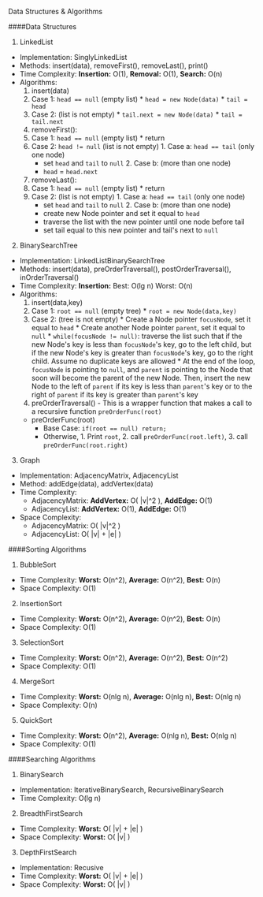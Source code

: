 Data Structures & Algorithms

####Data Structures

1. LinkedList
  * Implementation: SinglyLinkedList
  * Methods: insert(data), removeFirst(), removeLast(), print()
  * Time Complexity: **Insertion:** O(1), **Removal:** O(1), **Search:** O(n)
  * Algorithms:
    1. insert(data)
      1. Case 1: `head == null` (empty list)
        * `head = new Node(data)`
        * `tail = head`
      2. Case 2: (list is not empty)
        * `tail.next = new Node(data)`
        * `tail = tail.next`
    2. removeFirst(): 
      1. Case 1: `head == null` (empty list)
        * return
      2. Case 2: `head != null` (list is not empty)
        1. Case a: `head == tail` (only one node)
          * set `head` and `tail` to `null`
        2. Case b: (more than one node)
          * `head` = `head.next`
    3. removeLast():
      1. Case 1: `head == null` (empty list)
        * return
      2. Case 2: (list is not empty)
        1. Case a: `head == tail` (only one node)
          * set `head` and `tail` to `null` 
        2. Case b: (more than one node)
          * create new Node pointer and set it equal to `head`
          * traverse the list with the new pointer until one node before tail
          * set tail equal to this new pointer and tail's next to `null`

2. BinarySearchTree
  * Implementation: LinkedListBinarySearchTree
  * Methods: insert(data), preOrderTraversal(), postOrderTraversal(), inOrderTraversal()
  * Time Complexity: **Insertion:** Best: O(lg n) Worst: O(n)
  * Algorithms:
    1. insert(data,key)
      1. Case 1: `root == null` (empty tree)
        * `root = new Node(data,key)`
      2. Case 2: (tree is not empty)
        * Create a Node pointer `focusNode`, set it equal to `head`
        * Create another Node pointer `parent`, set it equal to `null`
        * `while(focusNode != null)`: traverse the list such that if the new Node's key is less than `focusNode`'s key, go to the left child, but if the new Node's key is greater than `focusNode`'s key, go to the right child. Assume no duplicate keys are allowed
        * At the end of the loop, `focusNode` is pointing to `null`, and `parent` is pointing to the Node that soon will become the parent of the new Node. Then, insert the new Node to the left of `parent` if its key is less than `parent`'s key or to the right of `parent` if its key is greater than `parent`'s key
    2. preOrderTraversal() - This is a wrapper function that makes a call to a recursive function `preOrderFunc(root)`
      * preOrderFunc(root)
        * Base Case: `if(root == null) return;`
        * Otherwise, 1. Print `root`, 2. call `preOrderFunc(root.left)`, 3. call `preOrderFunc(root.right)`
   
3. Graph
  * Implementation: AdjacencyMatrix, AdjacencyList
  * Method: addEdge(data), addVertex(data)
  * Time Complexity: 
    -  AdjacencyMatrix: **AddVertex:** O( |v|^2 ), **AddEdge:** O(1)
    -  AdjacencyList: **AddVertex:** O(1), **AddEdge:** O(1)
  * Space Complexity: 
    -  AdjacencyMatrix: O( |v|^2 )
    -  AdjacencyList: O( |v| + |e| )

####Sorting Algorithms

1. BubbleSort
  * Time Complexity: 
    **Worst:** O(n^2), **Average:** O(n^2), **Best:** O(n)
  * Space Complexity: O(1)
2. InsertionSort
  * Time Complexity:
    **Worst:** O(n^2), **Average:** O(n^2), **Best:** O(n)
  * Space Complexity: O(1)
3. SelectionSort
  * Time Complexity:
    **Worst:** O(n^2), **Average:** O(n^2), **Best:** O(n^2)
  * Space Complexity: O(1)
4. MergeSort
  * Time Complexity: **Worst:** O(nlg n), **Average:** O(nlg n), **Best:** O(nlg n)
  * Space Complexity: O(n)
5. QuickSort
  * Time Complexity: **Worst:** O(n^2), **Average:** O(nlg n), **Best:** O(nlg n)
  * Space Complexity: O(1)


####Searching Algorithms

1. BinarySearch
  * Implementation: IterativeBinarySearch, RecursiveBinarySearch
  * Time Complexity: O(lg n)
2. BreadthFirstSearch
  * Time Complexity: **Worst:** O( |v| + |e| )
  * Space Complexity: **Worst:** O( |v| )
3. DepthFirstSearch
  * Implementation: Recusive
  * Time Complexity: **Worst:** O( |v| + |e| )
  * Space Complexity: **Worst:** O( |v| )

